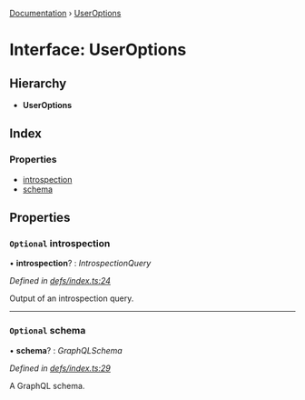 [Documentation](../README.md) › [UserOptions](useroptions.md)

# Interface: UserOptions

## Hierarchy

* **UserOptions**

## Index

### Properties

* [introspection](useroptions.md#optional-introspection)
* [schema](useroptions.md#optional-schema)

## Properties

### `Optional` introspection

• **introspection**? : *IntrospectionQuery*

*Defined in [defs/index.ts:24](https://github.com/badbatch/graphql-box/blob/f8ef82d/packages/request-parser/src/defs/index.ts#L24)*

Output of an introspection query.

___

### `Optional` schema

• **schema**? : *GraphQLSchema*

*Defined in [defs/index.ts:29](https://github.com/badbatch/graphql-box/blob/f8ef82d/packages/request-parser/src/defs/index.ts#L29)*

A GraphQL schema.
